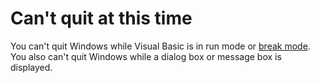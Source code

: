 
# Can't quit at this time

You can't quit Windows while Visual Basic is in run mode or  [break mode](b8bdf64f-5920-1ae9-16d0-b26d09524a30.md). You also can't quit Windows while a dialog box or message box is displayed.

